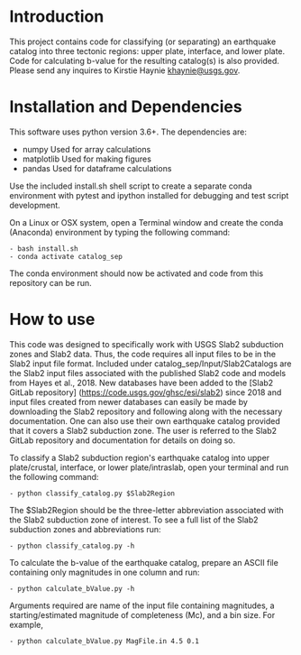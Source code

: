 # Introduction
This project contains code for classifying (or separating) an earthquake catalog into three tectonic regions: upper plate, interface, and lower plate. Code for calculating b-value for the resulting catalog(s) is also provided. Please send any inquires to Kirstie Haynie <khaynie@usgs.gov>.

# Installation and Dependencies
This software uses python version 3.6+. The dependencies are:
  - numpy Used for array calculations
  - matplotlib Used for making figures
  - pandas Used for dataframe calculations

Use the included install.sh shell script to create a separate conda environment
with pytest and ipython installed for debugging and test script development.

On a Linux or OSX system, open a Terminal window and create the conda (Anaconda) environment by typing the following command:

    - bash install.sh
    - conda activate catalog_sep

 The conda environment should now be activated and code from this repository can be run.

# How to use
This code was designed to specifically work with USGS Slab2 subduction zones and Slab2 data. Thus, the code requires all input files to be in the Slab2 input file format. Included under catalog_sep/Input/Slab2Catalogs are the Slab2 input files associated with the published Slab2 code and models from Hayes et al., 2018. New databases have been added to the [Slab2 GitLab repository] (https://code.usgs.gov/ghsc/esi/slab2) since 2018 and input files created from newer databases can easily be made by downloading the Slab2 repository and following along with the necessary documentation. One can also use their own earthquake catalog provided that it covers a Slab2 subduction zone. The user is referred to the Slab2 GitLab repository and documentation for details on doing so.

To classify a Slab2 subduction region's earthquake catalog into upper plate/crustal, interface, or lower plate/intraslab, open your terminal and run the following command:

    - python classify_catalog.py $Slab2Region

The $Slab2Region should be the three-letter abbreviation associated with the Slab2 subduction zone of interest. To see a full list of the Slab2 subduction zones and abbreviations run:

    - python classify_catalog.py -h

To calculate the b-value of the earthquake catalog, prepare an ASCII file containing only magnitudes in one column and run:

    - python calculate_bValue.py -h

Arguments required are name of the input file containing magnitudes, a starting/estimated magnitude of completeness (Mc), and a bin size. For example,

    - python calculate_bValue.py MagFile.in 4.5 0.1